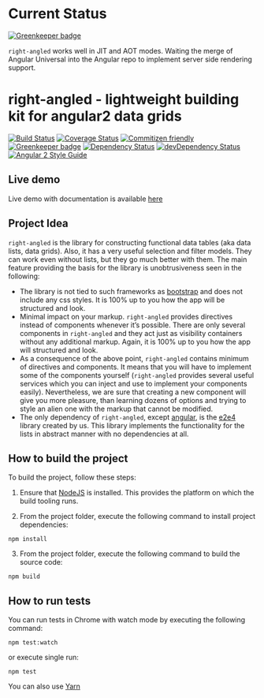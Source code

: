 # Current Status

[![Greenkeeper badge](https://badges.greenkeeper.io/eastbanctechru/right-angled.svg)](https://greenkeeper.io/)

`right-angled` works well in JIT and AOT modes. Waiting the merge of Angular Universal into the Angular repo to implement server side rendering support.

# right-angled - lightweight building kit for angular2 data grids

[![Build Status](https://travis-ci.org/eastbanctechru/right-angled.svg?branch=master)](https://travis-ci.org/eastbanctechru/right-angled)
[![Coverage Status](https://coveralls.io/repos/github/eastbanctechru/right-angled/badge.svg?branch=master)](https://coveralls.io/github/eastbanctechru/right-angled?branch=master)
[![Commitizen friendly](https://img.shields.io/badge/commitizen-friendly-brightgreen.svg)](http://commitizen.github.io/cz-cli/)
[![Greenkeeper badge](https://badges.greenkeeper.io/eastbanctechru/right-angled.svg)](https://greenkeeper.io/)
[![Dependency Status](https://david-dm.org/eastbanctechru/right-angled.svg)](https://david-dm.org/eastbanctechru/right-angled)
[![devDependency Status](https://david-dm.org/eastbanctechru/right-angled/dev-status.svg)](https://david-dm.org/eastbanctechru/right-angled?type=dev)
[![Angular 2 Style Guide](https://mgechev.github.io/angular2-style-guide/images/badge.svg)](https://angular.io/styleguide)

## Live demo
Live demo with documentation is available [here](https://eastbanctechru.github.io/right-angled-demo)

## Project Idea
`right-angled` is the library for constructing functional data tables (aka data lists, data grids). 
Also, it has a very useful selection and filter models. 
They can work even without lists, but they go much better with them. The main feature providing the basis for the library is unobtrusiveness seen in the following:

- The library is not tied to such frameworks as [bootstrap](https://getbootstrap.com) and does not include any css styles. It is 100% up to you how the app will be structured and look. 
- Minimal impact on your markup. `right-angled` provides directives instead of components whenever it’s possible. 
There are only several components in `right-angled` and they act just as visibility containers without any additional markup. 
Again, it is 100% up to you how the app will structured and look.
- As a consequence of the above point, `right-angled` contains minimum of directives and components. 
It means that you will have to implement some of the components yourself (`right-angled` provides several useful services which you can inject and use to implement your components easily). 
Nevertheless, we are sure that creating a new component will give you more pleasure, than learning dozens of options and trying to style an alien one with the markup that cannot be modified.
- The only dependency of `right-angled`, except [angular](https://angular.io), is the [e2e4](https://github.com/eastbanctechru/e2e4) library created by us. This library implements the functionality for the lists in abstract manner with no dependencies at all.  

## How to build the project

To build the project, follow these steps:

1. Ensure that [NodeJS](http://nodejs.org/) is installed. This provides the platform on which the build tooling runs.

2. From the project folder, execute the following command to install project dependencies:

  ```shell
  npm install
  ```
3. From the project folder, execute the following command to build the source code:

  ```shell
  npm build
  ```

## How to run tests

You can run tests in Chrome with watch mode by executing the following command: 

  ```shell
  npm test:watch
  ```
  or execute single run:
  
  ```shell
  npm test
  ```

You can also use [Yarn](https://yarnpkg.com/)